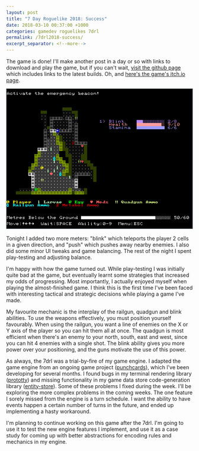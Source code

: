 ```yaml
---
layout: post
title: "7 Day Roguelike 2018: Success"
date: 2018-03-10 00:37:00 +1000
categories: gamedev roguelikes 7drl
permalink: /7drl2018-success/
excerpt_separator: <!--more-->
---
```


The game is done! I'll make another post in a day or so with links to download
and play the game, but if you can't wait, [visit the github page](https://github.com/stevebob/meters-below-the-ground)
which includes links to the latest builds. Oh, and [here's the game's itch.io page](https://gridbugs.itch.io/meters-below-the-ground).

<!--more-->

![screenshot](/images/7drl2018-success/screenshot.png)

Tonight I added two more meters: "blink" which teleports the player 2 cells
in a given direction, and "push" which pushes away nearby enemies. I also did
some minor UI tweaks and game balancing. The rest of the night I spent play-testing
and adjusting balance.

I'm happy with how the game turned out. While play-testing I was initially quite bad
at the game, but eventually learnt some strategies that increased my odds of progressing.
Most importantly, I actually enjoyed myself when playing the almost-finished game. I
think this is the first time I've been faced with interesting tactical and strategic decisions
while playing a game I've made.

My favourite mechanic is the interplay of the railgun, quadgun and blink abilities.
To use the weapons effectively, you must position yourself favourably. When using
the railgun, you want a line of enemies on the X or Y axis of the player so you can hit them
all at once. The quadgun is most efficient when there's an enemy to your north, south, east and west,
since you can hit 4 enemies with a single shot. The blink ability gives you more power
over your positioning, and the guns motivate the use of this power.

As always, the 7drl was a trial-by-fire of my game engine. I adapted the game engine from an
ongoing game project ([punchcards](https://github.com/stevebob/punchcards)), which I've been
developing for several months. I found bugs in my terminal rendering library ([prototty](https://github.com/stevebob/prototty))
and missing functionality in my game data store code-generation library ([entity-store](https://github.com/stevebob/entity-store)).
Some of these problems I fixed during the week. I'll be exploring the more complex problems
in the coming weeks. The one feature I sorely missed from the engine is a turn schedule.
I want the ability to have events happen a certain number of turns in the future, and ended
up implementing a hasty workaround.

I'm planning to continue working on this game after the 7drl. I'm going to use it to test the new
engine features I implement, and use it as a case study for coming up with better abstractions
for encoding rules and mechanics in my engine.
